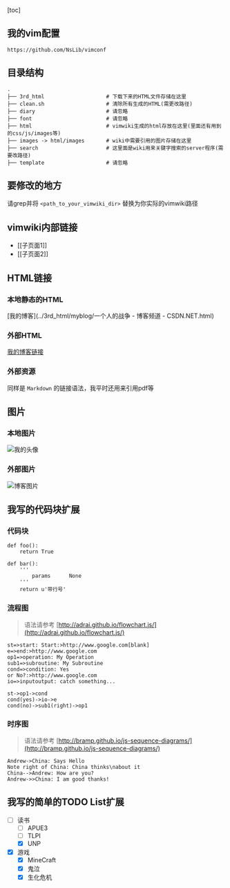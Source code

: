 
[toc]

## 我的vim配置

```
https://github.com/NsLib/vimconf
```

## 目录结构

```
.
├── 3rd_html                    # 下载下来的HTML文件存储在这里
├── clean.sh                    # 清除所有生成的HTML(需更改路径)
├── diary                       # 请忽略
├── font                        # 请忽略
├── html                        # vimwiki生成的html存放在这里(里面还有用到的css/js/images等)
├── images -> html/images       # wiki中需要引用的图片存储在这里
├── search                      # 这里面是wiki用来关键字搜索的server程序(需要改路径)
├── template                    # 请忽略
```

## 要修改的地方

请grep并将 `<path_to_your_vimwiki_dir>` 替换为你实际的vimwiki路径

## vimwiki内部链接

* [[子页面1]]
* [[子页面2]]

## HTML链接

### 本地静态的HTML

[我的博客](../3rd_html/myblog/一个人的战争 - 博客频道 - CSDN.NET.html)

### 外部HTML

[我的博客链接](http://blog.csdn.net/mdl13412?viewmode=contents)

### 外部资源

同样是 `Markdown` 的链接语法，我平时还用来引用pdf等

## 图片

### 本地图片

![我的头像](../images/myavata/pac-man.png)

### 外部图片

![博客图片](http://img.blog.csdn.net/20140606230410906?watermark/2/text/aHR0cDovL2Jsb2cuY3Nkbi5uZXQvTURMMTM0MTI=/font/5a6L5L2T/fontsize/400/fill/I0JBQkFCMA==/dissolve/70/gravity/SouthEast)

## 我写的代码块扩展

### 代码块

```
def foo():
    return True
```

```line
def bar():
    '''
        params      None
    '''
    return u'带行号'
```

### 流程图

> 语法请参考 [http://adrai.github.io/flowchart.js/](http://adrai.github.io/flowchart.js/)

```flow
st=>start: Start:>http://www.google.com[blank]
e=>end:>http://www.google.com
op1=>operation: My Operation
sub1=>subroutine: My Subroutine
cond=>condition: Yes 
or No?:>http://www.google.com
io=>inputoutput: catch something...

st->op1->cond
cond(yes)->io->e
cond(no)->sub1(right)->op1
```

### 时序图

> 语法请参考 [http://bramp.github.io/js-sequence-diagrams/](http://bramp.github.io/js-sequence-diagrams/)

```seq
Andrew->China: Says Hello
Note right of China: China thinks\nabout it
China-->Andrew: How are you?
Andrew->>China: I am good thanks!
```

## 我写的简单的TODO List扩展

* [ ] 读书
    - [ ] APUE3
    - [ ] TLPI
    - [x] UNP
* [x] 游戏
    - [x] MineCraft
    - [x] 鬼泣
    - [x] 生化危机
